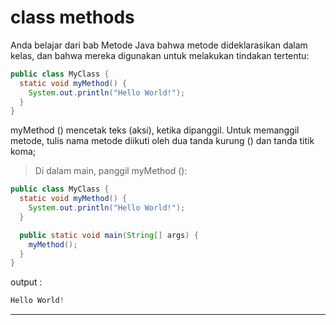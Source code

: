 # class methods
Anda belajar dari bab Metode Java bahwa metode dideklarasikan dalam kelas, dan bahwa mereka digunakan untuk melakukan tindakan tertentu:
```java
public class MyClass {
  static void myMethod() {
    System.out.println("Hello World!");
  }
}
```
myMethod () mencetak teks (aksi), ketika dipanggil. Untuk memanggil metode, tulis nama metode diikuti oleh dua tanda kurung () dan tanda titik koma;
> Di dalam main, panggil myMethod ():

```java
public class MyClass {
  static void myMethod() {
    System.out.println("Hello World!");
  }

  public static void main(String[] args) {
    myMethod();
  }
}
```
output :
```java
Hello World!
```
<hr>

